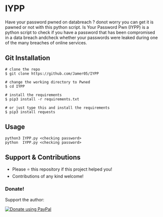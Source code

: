 # IYPP
Have your password pwned on databreach ? donot worry you can get it is pawned or not with this python script. Is Your Password Pwn (IYPP) is a python script to check if you have a password that has been compromised in a data breach andcheck whether your passwords were leaked during one of the many breaches of online services.


## Git Installation
```
# clone the repo
$ git clone https://github.com/Jamer05/IYPP

# change the working directory to Pwned
$ cd IYPP

# install the requirements 
$ pip3 install -r requirements.txt

# or just type this and install the requirements 
$ pip3 install requests
```

## Usage

```
python3 IYPP.py <checking password>
python  IYPP.py <checking password>

```
## Support & Contributions
- Please ⭐️ this repository if this project helped you!
- Contributions of any kind welcome!

### Donate!
Support the author:

<noscript><a href="https://paypal.me/jamer05"><img alt="Donate using PayPal" src="https://www.paypalobjects.com/webstatic/en_US/i/buttons/checkout-logo-small.png"></a></noscript>

